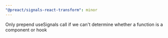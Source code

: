 ```yaml
---
"@preact/signals-react-transform": minor
---
```


Only prepend useSignals call if we can't determine whether a function is a component or hook
